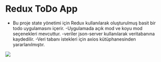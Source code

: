 # Redux ToDo App

- Bu proje state yönetimi için Redux kullanılarak oluşturulmuş basit bir todo uygulamasını içerir.
  -Uygulamada açık mod ve koyu mod seçenekleri mevcuttur.
  -veriler json-server kullanılarak veritabanına kaydedilir.
  -Veri tabanı istekleri için axios kütüphanesinden yararlanılmıştır.

![](screen.gif)
